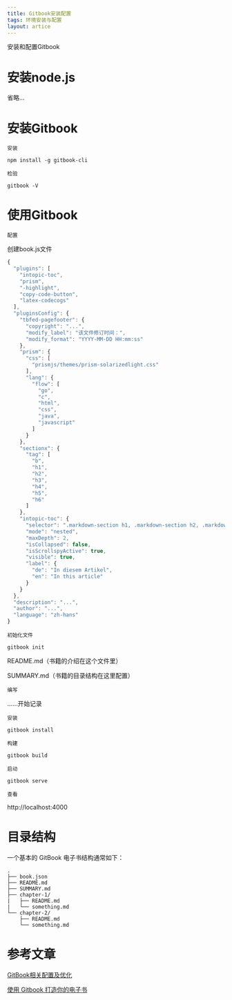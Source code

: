 ```yaml
---
title: Gitbook安装配置
tags: 环境安装与配置
layout: artice
---
```




安装和配置Gitbook

<!--more-->

# 安装node.js

省略...



# 安装Gitbook

`安装`

```
npm install -g gitbook-cli
```

`检验`

```
gitbook -V
```



# 使用Gitbook

`配置`

创建book.js文件

```js
{
  "plugins": [
    "intopic-toc",
    "prism",
    "-highlight",
    "copy-code-button",
    "latex-codecogs"
  ],
  "pluginsConfig": {
    "tbfed-pagefooter": {
      "copyright": "...",
      "modify_label": "该文件修订时间：",
      "modify_format": "YYYY-MM-DD HH:mm:ss"
    },
    "prism": {
      "css": [
        "prismjs/themes/prism-solarizedlight.css"
      ],
      "lang": {
        "flow": [
          "go",
          "c",
          "html",
          "css",
          "java",
          "javascript"
        ]
      }
    },
    "sectionx": {
      "tag": [
        "b",
        "h1",
        "h2",
        "h3",
        "h4",
        "h5",
        "h6"
      ]
    },
    "intopic-toc": {
      "selector": ".markdown-section h1, .markdown-section h2, .markdown-section h3, .markdown-section h4, .markdown-section h5, .markdown-section h6",
      "mode": "nested",
      "maxDepth": 2,
      "isCollapsed": false,
      "isScrollspyActive": true,
      "visible": true,
      "label": {
        "de": "In diesem Artikel",
        "en": "In this article"
      }
    }
  },
  "description": "...",
  "author": "...",
  "language": "zh-hans"
}
```

`初始化文件`

```
gitbook init
```

README.md（书籍的介绍在这个文件里）

SUMMARY.md（书籍的目录结构在这里配置）

`编写`

......开始记录

`安装`

```
gitbook install
```

`构建`

```
gitbook build
```

`启动`

```
gitbook serve
```

`查看`

http://localhost:4000



# 目录结构

一个基本的 GitBook 电子书结构通常如下：

```text
.
├── book.json
├── README.md
├── SUMMARY.md
├── chapter-1/
|   ├── README.md
|   └── something.md
└── chapter-2/
    ├── README.md
    └── something.md
```



# 参考文章

[GitBook相关配置及优化](https://www.jianshu.com/p/53fccf623f1c)

[使用 Gitbook 打造你的电子书](https://zhuanlan.zhihu.com/p/34946169)